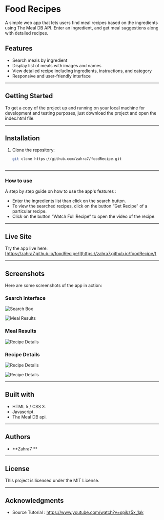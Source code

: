 ﻿# Food Recipes

A simple web app that lets users find meal recipes based on the ingredients using The Meal DB API. Enter an ingredient, and get meal suggestions along with detailed recipes.

## Features

- Search meals by ingredient
- Display list of meals with images and names
- View detailed recipe including ingredients, instructions, and category
- Responsive and user-friendly interface

---

## Getting Started
       
To get a copy of the project up and running on your local machine for development and testing purposes, just download the project and open the index.html file.

---

## Installation

1. Clone the repository:

   ```bash
   git clone https://github.com/zahra7/foodRecipe.git
       
---

### How to use

A step by step guide on how to use the app's features : 

- Enter the ingredients list than click on the search button.
- To view the searched recipes, click on the button “Get Recipe” of a particular recipe.
- Click on the button “Watch Full Recipe” to open the video of the recipe.

---

## Live Site

Try the app live here:  
[https://zahra7.github.io/foodRecipe/](https://zahra7.github.io/foodRecipe/)  

---

## Screenshots

Here are some screenshots of the app in action:

### Search Interface

![Search Box](screen/screen1.png)

![Meal Results](screen/screen2.png)

### Meal Results

![Recipe Details](screen/screen3.png)

### Recipe Details

![Recipe Details](screen/screen4.png)

![Recipe Details](screen/screen5.png)

---
		
## Built with

* HTML 5 / CSS 3.
* Javascript.
* The Meal DB api.

---

## Authors

* **Zahra7 **  

---

## License

This project is licensed under the MIT License. 

---

## Acknowledgments

* Source Tutorial : https://www.youtube.com/watch?v=opikz5x_1ak
